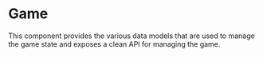 # Game

This component provides the various data models that are used to manage the game
state and exposes a clean API for managing the game.
